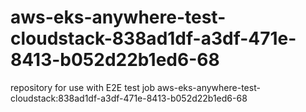 # aws-eks-anywhere-test-cloudstack-838ad1df-a3df-471e-8413-b052d22b1ed6-68
repository for use with E2E test job aws-eks-anywhere-test-cloudstack:838ad1df-a3df-471e-8413-b052d22b1ed6-68
